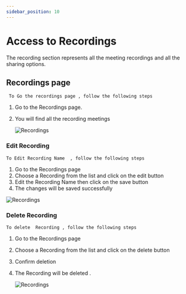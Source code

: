 ```yaml
---
sidebar_position: 10
---
```


# Access to Recordings


The recording section represents all the meeting recordings and all the sharing options.

## Recordings page

` To Go the recordings page , follow the following steps`

1. Go to the Recordings page.
2. You will find all the recording meetings

   ![Recordings](/recording/save_recordings.png)

### Edit Recording

`To Edit Recording Name  , follow the following steps`

1. Go to the Recordings page
2. Choose a Recording from the list and click on the edit button
3. Edit the Recording Name then click on the save button
4. The changes will be saved successfully

 ![Recordings](/recording/edit_recordings.png)

### Delete Recording

`To delete  Recording , follow the following steps`

1. Go to the Recordings page
2. Choose a Recording from the list and click on the delete button
3. Confirm deletion
4. The Recording will be deleted .

   ![Recordings](/recording/delete_recordings.png)